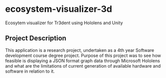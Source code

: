 # ecosystem-visualizer-3d
Ecosytem visualizer for Tr3dent using Hololens and Unity

## Project Description
This application is a research project, undertaken as a 4th year Software development course degree project.
Purpose of this project was to see how feasible is displaying a JSON format graph data through
Microsoft Hololens and what are the limitations of current generation of available hardware and software in relation to it.
